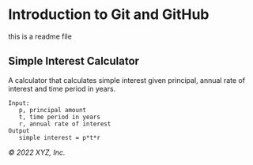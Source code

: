 # Introduction to Git and GitHub
this is a readme file

## Simple Interest Calculator

A calculator that calculates simple interest given principal, annual rate of interest and time period in years.

```
Input:
   p, principal amount
   t, time period in years
   r, annual rate of interest
Output
   simple interest = p*t*r
```

_© 2022 XYZ, Inc._
